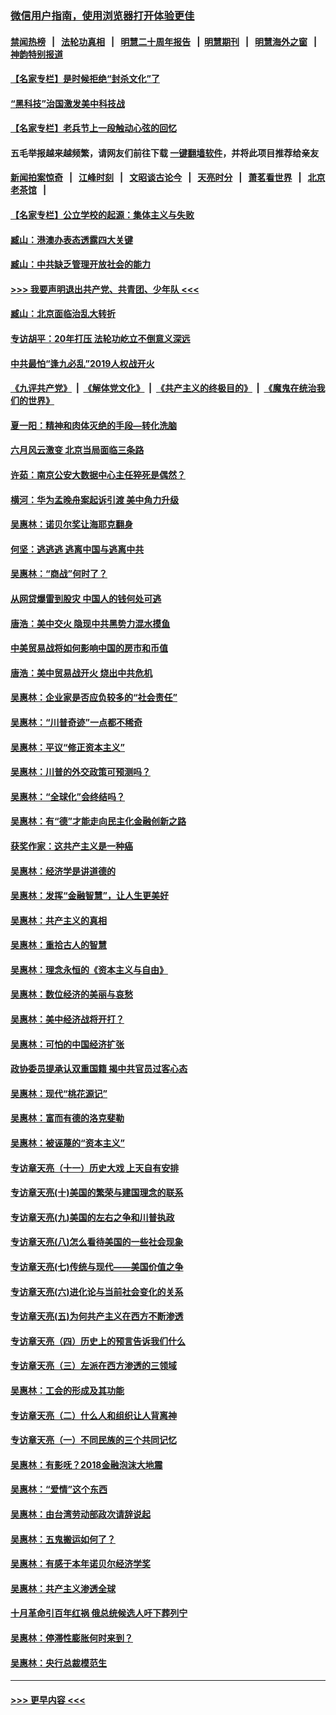 ### [微信用户指南，使用浏览器打开体验更佳](https://github.com/gfw-breaker/banned-news1/blob/master/indexes/wechat-guide.md?t=0)
#### [禁闻热榜](热点新闻.md?t=0)  &nbsp;&nbsp;|&nbsp;&nbsp; [法轮功真相](https://github.com/gfw-breaker/truth/blob/master/README.md?t=0) &nbsp;&nbsp;|&nbsp;&nbsp; [明慧二十周年报告](https://github.com/gfw-breaker/mh-reports/blob/master/README.md?t=0) &nbsp;&nbsp;|&nbsp;&nbsp;[明慧期刊](https://github.com/gfw-breaker/mh-qikan) &nbsp;&nbsp;|&nbsp;&nbsp; [明慧海外之窗](https://github.com/gfw-breaker/mh-news/blob/master/README.md?t=0) &nbsp;&nbsp;|&nbsp;&nbsp; [神韵特别报道](https://github.com/gfw-breaker/mh-news/blob/master/shenyun.md?t=0)
#### [【名家专栏】是时候拒绝“封杀文化”了](../pages/nsc423/n11814093.md?t=02091044) 
#### [“黑科技”治国激发美中科技战](../pages/nsc423/n11638056.md?t=02091044) 
#### [【名家专栏】老兵节上一段触动心弦的回忆](../pages/nsc423/n11646016.md?t=02091044) 
#### 五毛举报越来越频繁，请网友们前往下载 [一键翻墙软件](https://github.com/gfw-breaker/ssr-accounts)，并将此项目推荐给亲友
#### [新闻拍案惊奇](https://github.com/gfw-breaker/banned-news1/blob/master/pages/link4.md) &nbsp;&nbsp;|&nbsp;&nbsp; [江峰时刻](https://github.com/gfw-breaker/banned-news1/blob/master/pages/link4.md) &nbsp;&nbsp;|&nbsp;&nbsp; [文昭谈古论今](https://github.com/gfw-breaker/banned-news1/blob/master/pages/link4.md) &nbsp;&nbsp;|&nbsp;&nbsp; [天亮时分](https://github.com/gfw-breaker/banned-news1/blob/master/pages/link4.md) &nbsp;&nbsp;|&nbsp;&nbsp; [萧茗看世界](https://github.com/gfw-breaker/banned-news1/blob/master/pages/link4.md) &nbsp;&nbsp;|&nbsp;&nbsp; [北京老茶馆](https://github.com/gfw-breaker/banned-news1/blob/master/pages/link4.md) &nbsp;&nbsp;|&nbsp;&nbsp; 
#### [【名家专栏】公立学校的起源：集体主义与失败](../pages/nsc423/n11601833.md?t=02091044) 
#### [臧山：港澳办表态透露四大关键](../pages/nsc423/n11421628.md?t=02091044) 
#### [臧山：中共缺乏管理开放社会的能力](../pages/nsc423/n11407457.md?t=02091044) 
#### [>>> 我要声明退出共产党、共青团、少年队 <<<](https://github.com/begood0513/goodnews/blob/master/quit/letter.md) 
#### [臧山：北京面临治乱大转折](../pages/nsc423/n11406895.md?t=02091044) 
#### [专访胡平：20年打压 法轮功屹立不倒意义深远](../pages/nsc423/n11398800.md?t=02091044) 
#### [中共最怕“逢九必乱”2019人权战开火](../pages/nsc423/n11385248.md?t=02091044) 
#### [《九评共产党》](https://github.com/begood0513/9ping.md/blob/master/README.md) &nbsp;|&nbsp; [《解体党文化》](../../../../jtdwh.md/blob/master/README.md)  &nbsp;|&nbsp; [《共产主义的终极目的》](../../../../gczydzjmd.md/blob/master/README.md) &nbsp;|&nbsp; [《魔鬼在统治我们的世界》](../../../../mgztzwmdsj.md/blob/master/README.md) 
#### [夏一阳：精神和肉体灭绝的手段—转化洗脑](../pages/nsc423/n11368250.md?t=02091044) 
#### [六月风云激变 北京当局面临三条路](../pages/nsc423/n11313668.md?t=02091044) 
#### [许茹：南京公安大数据中心主任猝死是偶然？](../pages/nsc423/n11064744.md?t=02091044) 
#### [横河：华为孟晚舟案起诉引渡 美中角力升级](../pages/nsc423/n11027230.md?t=02091044) 
#### [吴惠林：诺贝尔奖让海耶克翻身](../pages/nsc423/n10890049.md?t=02091044) 
#### [何坚：逃逃逃 逃离中国与逃离中共](../pages/nsc423/n10592891.md?t=02091044) 
#### [吴惠林：“商战”何时了？](../pages/nsc423/n10573558.md?t=02091044) 
#### [从网贷爆雷到股灾 中国人的钱何处可逃](../pages/nsc423/n10572800.md?t=02091044) 
#### [唐浩：美中交火 隐现中共黑势力混水摸鱼](../pages/nsc423/n10544040.md?t=02091044) 
#### [中美贸易战将如何影响中国的房市和币值](../pages/nsc423/n10543697.md?t=02091044) 
#### [唐浩：美中贸易战开火 烧出中共危机](../pages/nsc423/n10540126.md?t=02091044) 
#### [吴惠林：企业家是否应负较多的“社会责任”](../pages/nsc423/n10535022.md?t=02091044) 
#### [吴惠林：“川普奇迹”一点都不稀奇](../pages/nsc423/n10512808.md?t=02091044) 
#### [吴惠林：平议“修正资本主义”](../pages/nsc423/n10495724.md?t=02091044) 
#### [吴惠林：川普的外交政策可预测吗？](../pages/nsc423/n10462387.md?t=02091044) 
#### [吴惠林：“全球化”会终结吗？](../pages/nsc423/n10452838.md?t=02091044) 
#### [吴惠林：有“德”才能走向民主化金融创新之路](../pages/nsc423/n10432292.md?t=02091044) 
#### [获奖作家：这共产主义是一种癌](../pages/nsc423/n10431541.md?t=02091044) 
#### [吴惠林：经济学是讲道德的](../pages/nsc423/n10398014.md?t=02091044) 
#### [吴惠林：发挥“金融智慧”，让人生更美好](../pages/nsc423/n10375019.md?t=02091044) 
#### [吴惠林：共产主义的真相](../pages/nsc423/n10351394.md?t=02091044) 
#### [吴惠林：重拾古人的智慧](../pages/nsc423/n10337691.md?t=02091044) 
#### [吴惠林：理念永恒的《资本主义与自由》](../pages/nsc423/n10316274.md?t=02091044) 
#### [吴惠林：数位经济的美丽与哀愁](../pages/nsc423/n10292946.md?t=02091044) 
#### [吴惠林：美中经济战将开打？](../pages/nsc423/n10258825.md?t=02091044) 
#### [吴惠林：可怕的中国经济扩张](../pages/nsc423/n10219147.md?t=02091044) 
#### [政协委员提承认双重国籍 揭中共官员过客心态](../pages/nsc423/n10208809.md?t=02091044) 
#### [吴惠林：现代“桃花源记”](../pages/nsc423/n10185234.md?t=02091044) 
#### [吴惠林：富而有德的洛克斐勒](../pages/nsc423/n10142264.md?t=02091044) 
#### [吴惠林：被诬蔑的“资本主义”](../pages/nsc423/n10124816.md?t=02091044) 
#### [专访章天亮（十一）历史大戏 上天自有安排](../pages/nsc423/n10094905.md?t=02091044) 
#### [专访章天亮(十)美国的繁荣与建国理念的联系](../pages/nsc423/n10094899.md?t=02091044) 
#### [专访章天亮(九)美国的左右之争和川普执政](../pages/nsc423/n10094889.md?t=02091044) 
#### [专访章天亮(八)怎么看待美国的一些社会现象](../pages/nsc423/n10094857.md?t=02091044) 
#### [专访章天亮(七)传统与现代——美国价值之争](../pages/nsc423/n10093140.md?t=02091044) 
#### [专访章天亮(六)进化论与当前社会变化的关系](../pages/nsc423/n10092036.md?t=02091044) 
#### [专访章天亮(五)为何共产主义在西方不断渗透](../pages/nsc423/n10083620.md?t=02091044) 
#### [专访章天亮（四）历史上的预言告诉我们什么](../pages/nsc423/n10083606.md?t=02091044) 
#### [专访章天亮（三）左派在西方渗透的三领域](../pages/nsc423/n10081115.md?t=02091044) 
#### [吴惠林：工会的形成及其功能](../pages/nsc423/n10080633.md?t=02091044) 
#### [专访章天亮（二）什么人和组织让人背离神](../pages/nsc423/n10076637.md?t=02091044) 
#### [专访章天亮（一）不同民族的三个共同记忆](../pages/nsc423/n10074188.md?t=02091044) 
#### [吴惠林：有影呒？2018金融泡沫大地震](../pages/nsc423/n10040534.md?t=02091044) 
#### [吴惠林：“爱情”这个东西](../pages/nsc423/n10019423.md?t=02091044) 
#### [吴惠林：由台湾劳动部政次请辞说起](../pages/nsc423/n9979679.md?t=02091044) 
#### [吴惠林：五鬼搬运如何了？](../pages/nsc423/n9925338.md?t=02091044) 
#### [吴惠林：有感于本年诺贝尔经济学奖](../pages/nsc423/n9871883.md?t=02091044) 
#### [吴惠林：共产主义渗透全球](../pages/nsc423/n9812748.md?t=02091044) 
#### [十月革命引百年红祸 俄总统候选人吁下葬列宁](../pages/nsc423/n9810182.md?t=02091044) 
#### [吴惠林：停滞性膨胀何时来到？](../pages/nsc423/n9764136.md?t=02091044) 
#### [吴惠林：央行总裁模范生](../pages/nsc423/n9728134.md?t=02091044) 

----
#### [ >>> 更早内容 <<< ](../indexes/nsc423-earlier.md)
